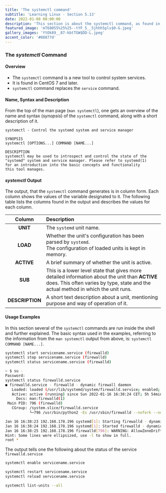 ```yaml
---
title: 'The systemctl command' 
subtitle: 'Learning Linux - Section 5.13'
date: 2022-01-08 00:00:00
description: 'This section is about the systemctl command, as found in CentOS 7. It describes and gives examples of its usage.'
featured_image: 'mT68055%25%25--tYF_5__5jhhh5pls$0-G.jpeg'
gallery_images: 'YtOk89__87-kbtTGW$DD-L.jpeg' 
accent_color: '#08877d'
---
```



### The *systemctl* Command


#### Overview


- The `systemctl` command is a new tool to control system services.
- It is found in CentOS 7 and later.
- `systemctl` command replaces the `service` command.


#### Name, Syntax and Description


From the top of the man page (`man systemctl`), one gets an overview of the name and syntax (*synopsis*) of the `systemctl` command, along with a
short description of it.


```
systemctl - Control the systemd system and service manager

SYNOPSIS
systemctl [OPTIONS...] COMMAND [NAME...]

DESCRIPTION
systemctl may be used to introspect and control the state of the
"systemd" system and service manager. Please refer to systemd(1)
for an introduction into the basic concepts and functionality
this tool manages.
```


#### *systemctl* Output


The output, that the `systemctl` command generates is in column form. Each column shows the values of the variable designated to it. The following
table lists the columns found in the output and describes the values for each column.


| Column                                                                                         | Description                                                                                                           |
|:----------------------------------------------------------------------------------------------:|:----------------------------------------------------------------------------------------------------------------------|
| **UNIT**                                                                                       | The `systemd` unit name.                                                                                              |
| **LOAD**                                                                                       | Whether the unit's configuration has been parsed by `systemd`.<br />The configuration of loaded units is kept in memory. |                                                                                            |                                                                                                                          |
| **ACTIVE**                                                                                     | A brief summary of whether the unit is active.                                                                        |
| **SUB**                                                                                        | This is a lower level state that gives more detailed information about the unit than **ACTIVE** does. This often varies by type, state and the actual method in which the unit runs.                                 |
| **DESCRIPTION**                                                                                | A short text description about a unit, mentioning purpose and way of operation of it.                                 |


#### Usage Examples


In this section several of the `systemctl` commands are run inside the shell and further explained. The basic syntax used in the examples, referring
to the information from the `man systemctl` output from above, is: `systemctl COMMAND [NAME...]`.


```bash
systemctl start servicename.service (firewalld)
systemctl stop servicename.service (firewalld)
systemctl status servicename.service (firewalld)
```

```bash
~ $ su -
Password: 
systemctl status firewalld.service
● firewalld.service - firewalld - dynamic firewall daemon
   Loaded: loaded (/usr/lib/systemd/system/firewalld.service; enabled; vendor preset: enabled)
   Active: active (running) since Sun 2022-01-16 16:38:24 CET; 5h 54min ago
     Docs: man:firewalld(1)
 Main PID: 796 (firewalld)
   CGroup: /system.slice/firewalld.service
           └─796 /usr/bin/python2 -Es /usr/sbin/firewalld --nofork --nopid

Jan 16 16:38:23 192.168.178.196 systemd[1]: Starting firewalld - dynamic firewall daemon...
Jan 16 16:38:24 192.168.178.196 systemd[1]: Started firewalld - dynamic firewall daemon.
Jan 16 16:38:25 192.168.178.196 firewalld[796]: WARNING: AllowZoneDrifting is enabled. This is considered an insecur... now.
Hint: Some lines were ellipsized, use -l to show in full.
root * 
```

The output tells one the following about the status of the service `firewalld.service` 

```bash
systemctl enable servicename.service
```


```bash
systemctl restart servicename.service
systemctl reload servicename.service
```


```bash
systemctl list-units --all
```
